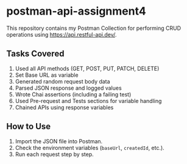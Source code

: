# postman-api-assignment4
This repository contains my Postman Collection for performing CRUD operations using https://api.restful-api.dev/.

## Tasks Covered
1. Used all API methods (GET, POST, PUT, PATCH, DELETE)
2. Set Base URL as variable
3. Generated random request body data
4. Parsed JSON response and logged values
5. Wrote Chai assertions (including a failing test)
6. Used Pre-request and Tests sections for variable handling
7. Chained APIs using response variables

## How to Use
1. Import the JSON file into Postman.
2. Check the environment variables (`baseUrl`, `createdId`, etc.).
3. Run each request step by step.
